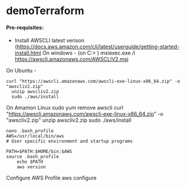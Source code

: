 ﻿# demoTerraform

#### Pre-requisites: 
  - Install AWSCLI latest verison  (https://docs.aws.amazon.com/cli/latest/userguide/getting-started-install.html
  On windows - (on C:> )
    msiexec.exe /i https://awscli.amazonaws.com/AWSCLIV2.msi

  On Ubuntu -

    curl "https://awscli.amazonaws.com/awscli-exe-linux-x86_64.zip" -o "awscliv2.zip"
	  unzip awscliv2.zip
	  sudo ./aws/install

  On Amamon Linux
    sudo yum remove awscli
    curl "https://awscli.amazonaws.com/awscli-exe-linux-x86_64.zip" -o "awscliv2.zip"
    unzip awscliv2.zip
    sudo ./aws/install


    nano .bash_profile
    AWS=/usr/local/bin/aws
    # User specific environment and startup programs

    PATH=$PATH:$HOME/bin:$AWS
    source .bash_profile
		echo $PATH
		aws version

Configure AWS Profile
    aws configure


  
